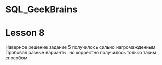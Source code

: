 # SQL_GeekBrains
# Lesson 8
Наверное решение задание 5 получилось сильно нагромажденным. Пробовал разные варианты, но корректно получилось только таким способом.
